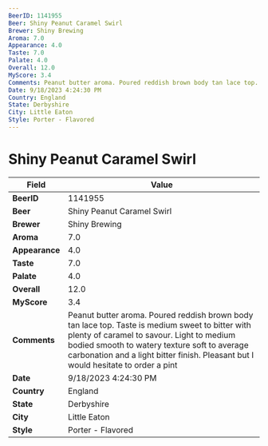 ```yaml
---
BeerID: 1141955
Beer: Shiny Peanut Caramel Swirl
Brewer: Shiny Brewing
Aroma: 7.0
Appearance: 4.0
Taste: 7.0
Palate: 4.0
Overall: 12.0
MyScore: 3.4
Comments: Peanut butter aroma. Poured reddish brown body tan lace top. Taste is medium sweet to bitter with plenty of caramel to savour. Light to medium bodied smooth to watery texture soft to average carbonation and a light bitter finish. Pleasant but I would hesitate to order a pint
Date: 9/18/2023 4:24:30 PM
Country: England
State: Derbyshire
City: Little Eaton
Style: Porter - Flavored
---
```


# Shiny Peanut Caramel Swirl

| Field         | Value |
|---------------|-------|
| **BeerID** | 1141955 |
| **Beer** | Shiny Peanut Caramel Swirl |
| **Brewer** | Shiny Brewing |
| **Aroma** | 7.0 |
| **Appearance** | 4.0 |
| **Taste** | 7.0 |
| **Palate** | 4.0 |
| **Overall** | 12.0 |
| **MyScore** | 3.4 |
| **Comments** | Peanut butter aroma. Poured reddish brown body tan lace top. Taste is medium sweet to bitter with plenty of caramel to savour. Light to medium bodied smooth to watery texture soft to average carbonation and a light bitter finish. Pleasant but I would hesitate to order a pint  |
| **Date** | 9/18/2023 4:24:30 PM |
| **Country** | England |
| **State** | Derbyshire |
| **City** | Little Eaton |
| **Style** | Porter - Flavored |
